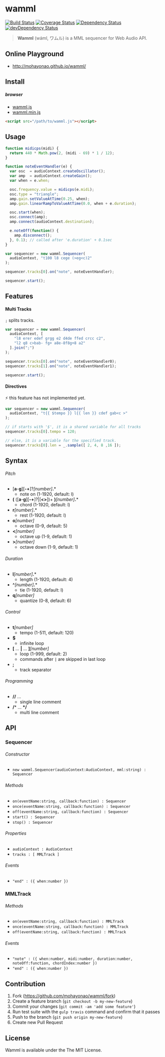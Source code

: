 # wamml
[![Build Status](http://img.shields.io/travis/mohayonao/wamml.svg?style=flat)](https://travis-ci.org/mohayonao/wamml)
[![Coverage Status](http://img.shields.io/coveralls/mohayonao/wamml.svg?style=flat)](https://coveralls.io/r/mohayonao/wamml?branch=master)
[![Dependency Status](http://img.shields.io/david/mohayonao/wamml.svg?style=flat)](https://david-dm.org/mohayonao/wamml)
[![devDependency Status](http://img.shields.io/david/dev/mohayonao/wamml.svg?style=flat)](https://david-dm.org/mohayonao/wamml)

> **Wamml** (wáml, ワムル) is a MML sequencer for Web Audio API.

## Online Playground

  - http://mohayonao.github.io/wamml/

## Install

##### browser

  - [wamml.js](http://mohayonao.github.io/wamml/build/wamml.js)
  - [wamml.min.js](http://mohayonao.github.io/wamml/build/wamml.min.js)

```html
<script src="/path/to/wamml.js"></script>
```

## Usage

```javascript
function midicps(midi) {
  return 440 * Math.pow(2, (midi - 69) * 1 / 12);
}

function noteEventHandler(e) {
  var osc  = audioContext.createOscillator();
  var amp  = audioContext.createGain();
  var when = e.when;

  osc.frequency.value = midicps(e.midi);
  osc.type = "triangle";
  amp.gain.setValueAtTime(0.25, when);
  amp.gain.linearRampToValueAtTime(0.0, when + e.duration);

  osc.start(when);
  osc.connect(amp);
  amp.connect(audioContext.destination);

  e.noteOff(function() {
    amp.disconnect();
  }, 0.1); // called after 'e.duration' + 0.1sec
}

var sequencer = new wamml.Sequencer(
  audioContext, "t100 l8 cege (>eg<c)2"
);

sequencer.tracks[0].on("note", noteEventHandler);

sequencer.start();
```

## Features

#### Multi Tracks

`;` splits tracks.

```javascript
var sequencer = new wamml.Sequencer(
  audioContext, [
    "l8 erer edef grgg e2 d4de ffed crcc c2",
    "l2 q8 c>bab- fg+ a8e-8f8g+8 a2"
  ].join(";")
);

sequencer.tracks[0].on("note", noteEventHandler0);
sequencer.tracks[1].on("note", noteEventHandler1);

sequencer.start();
```

#### Directives

:zap: this feature has not implemented yet.

```javascript
var sequencer = new wamml.Sequencer(
  audioContext, "t{{ $tempo }} l{{ len }} cdef gab<c >"
);

// if starts with '$', it is a shared variable for all tracks
sequencer.tracks[0].tempo = 120;

// else, it is a variable for the specified track.
sequencer.tracks[0].len = _.sample([ 2, 4, 8 ,16 ]);
```

## Syntax

###### Pitch

  - [**a**-**g**][**-+**]?_[number]_**.***
    - note on (1-1920, default: l)
  - **(** ([**a**-**g**][**-+**]?|[**<>**])+ **)**_[number]_**.***
    - chord (1-1920, default: l)
  - **r**_[number]_**.***
    - rest (1-1920, default: l)
  - **o**_[number]_
    - octave (0-9, default: 5)
  - **<**_[number]_
    - octave up (1-9, default: 1)
  - **>**_[number]_
    - octave down (1-9, default: 1)

###### Duration

  - **l**_[number]_**.***
    - length (1-1920, default: 4)
  - **^**_[number]_**.***
    - tie (1-1920, default: l)
  - **q**_[number]_
    - quantize (0-8, default: 6)

###### Control

  - **t**_[number]_
    - tempo (1-511, default: 120)
  - **$**
    - infinite loop
  - **[** ... **|** ... **]**_[number]_
    - loop  (1-999, default: 2)
    - commands after `|` are skipped in last loop
  - **;**
    - track separator

###### Programming

  - **//** ...
    - single line comment
  - **/*** ... **\*/**
    - multi line comment

## API

### Sequencer

###### Constructor

  - `new wamml.Sequencer(audioContext:AudioContext, mml:string) : Sequencer`

###### Methods

  - `on(eventName:string, callback:function) : Sequencer`
  - `once(eventName:string, callback:function) : Sequencer`
  - `off(eventName:string, callback:function) : Sequencer`
  - `start() : Sequencer`
  - `stop() : Sequencer`

###### Properties

  - `audioContext : AudioContext`
  - `tracks : [ MMLTrack ]`

###### Events

  - `"end" : ({ when:number })`

### MMLTrack

###### Methods

  - `on(eventName:string, callback:function) : MMLTrack`
  - `once(eventName:string, callback:function) : MMLTrack`
  - `off(eventName:string, callback:function) : MMLTrack`

###### Events

  - `"note" : ({ when:number, midi:number, duration:number, noteOff:function, chordIndex:number })`
  - `"end" : ({ when:number })`

## Contribution

  1. Fork (https://github.com/mohayonao/wamml/fork)
  1. Create a feature branch (`git checkout -b my-new-feature`)
  1. Commit your changes (`git commit -am 'add some feature'`)
  1. Run test suite with the `gulp travis` command and confirm that it passes
  1. Push to the branch (`git push origin my-new-feature`)
  1. Create new Pull Request

## License

Wamml is available under the The MIT License.
